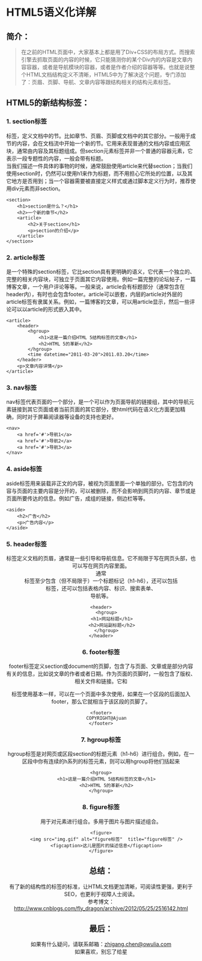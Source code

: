 # HTML5语义化详解

## 简介：
> 在之前的HTML页面中，大家基本上都是用了Div+CSS的布局方式。而搜索引擎去抓取页面的内容的时候，它只能猜测你的某个Div内的内容是文章内容容器，或者是导航模块的容器，或者是作者介绍的容器等等。也就是说整个HTML文档结构定义不清晰，HTML5中为了解决这个问题，专门添加了：页眉、页脚、导航、文章内容等跟结构相关的结构元素标签。

## HTML5的新结构标签：

### 1. section标签
<section>标签，定义文档中的节。比如章节、页眉、页脚或文档中的其它部分。一般用于成节的内容，会在文档流中开始一个新的节。它用来表现普通的文档内容或应用区块，通常由内容及其标题组成。但section元素标签并非一个普通的容器元素，它表示一段专题性的内容，一般会带有标题。<br>
当我们描述一件具体的事物的时候，通常鼓励使用article来代替section；当我们使用section时，仍然可以使用h1来作为标题，而不用担心它所处的位置，以及其它地方是否用到；当一个容器需要被直接定义样式或通过脚本定义行为时，推荐使用div元素而非section。

    <section>
        <h1>section是什么？</h1>
        <h2>一个新的章节</h2>
        <article>
            <h2>关于section</h1>
            <p>section的介绍</p>
        </article>
    </section>

### 2. article标签
<article>是一个特殊的section标签，它比section具有更明确的语义，它代表一个独立的、完整的相关内容块，可独立于页面其它内容使用。例如一篇完整的论坛帖子，一篇博客文章，一个用户评论等等。一般来说，article会有标题部分（通常包含在header内），有时也会包含footer。article可以嵌套，内层的article对外层的article标签有隶属关系。例如，一篇博客的文章，可以用article显示，然后一些评论可以以article的形式嵌入其中。

    <article>
        <header>
            <hgroup>
                <h1>这是一篇介绍HTML 5结构标签的文章</h1>
                <h2>HTML 5的革新</h2>
            </hgroup>
            <time datetime="2011-03-20">2011.03.20</time>
        </header>
        <p>文章内容详情</p>
    </article>

### 3. nav标签
nav标签代表页面的一个部分，是一个可以作为页面导航的链接组，其中的导航元素链接到其它页面或者当前页面的其它部分，使html代码在语义化方面更加精确，同时对于屏幕阅读器等设备的支持也更好。

    <nav>
        <a href='#'>导航1</a>
        <a href='#'>导航2</a>
        <a href='#'>导航3</a>
    </nav>

### 4. aside标签
aside标签用来装载非正文的内容，被视为页面里面一个单独的部分。它包含的内容与页面的主要内容是分开的，可以被删除，而不会影响到网页的内容、章节或是页面所要传达的信息。例如广告，成组的链接，侧边栏等等。

    <aside>
        <h2>广告</h2>
        <p>广告内容</p>
    </aside>
   
### 5. header标签
<header>标签定义文档的页眉，通常是一些引导和导航信息。它不局限于写在网页头部，也可以写在网页内容里面。<br>
通常<header>标签至少包含（但不局限于）一个标题标记（h1-h6），还可以包括<hgroup>标签，还可以包括表格内容、标识、搜索表单、<nav>导航等。

    <header>
        <hgroup>
            <h1>网站标题</h1>
            <h2>网站副标题</h2>
        </hgroup>
    </header>
    
### 6. footer标签
footer标签定义section或document的页脚，包含了与页面、文章或是部分内容有关的信息，比如说文章的作者或者日期。作为页面的页脚时，一般包含了版权、相关文件和链接。它和<header>标签使用基本一样，可以在一个页面中多次使用，如果在一个区段的后面加入footer，那么它就相当于该区段的页脚了。

    <footer>
        COPYRIGHT@Ajuan
    </footer>

### 7. hgroup标签
hgroup标签是对网页或区段section的标题元素（h1-h6）进行组合。例如，在一区段中你有连续的h系列的标签元素，则可以用hgroup将他们括起来

    <hgroup>
        <h1>这是一篇介绍HTML 5结构标签的文章</h1>
        <h2>HTML 5的革新</h2>
    </hgroup>
    
### 8. figure标签
用于对元素进行组合。多用于图片与图片描述组合。

    <figure>
        <img src="img.gif" alt="figure标签"  title="figure标签" />
        <figcaption>这儿是图片的描述信息</figcaption>
    </figure>

## 总结：
有了新的结构性的标签的标准，让HTML文档更加清晰，可阅读性更强，更利于SEO，也更利于视障人士阅读。<br>
参考博文：http://www.cnblogs.com/fly_dragon/archive/2012/05/25/2516142.html

## 最后：
如果有什么疑问，请联系邮箱：zhigang.chen@owulia.com<br>
如果喜欢，别忘了给星